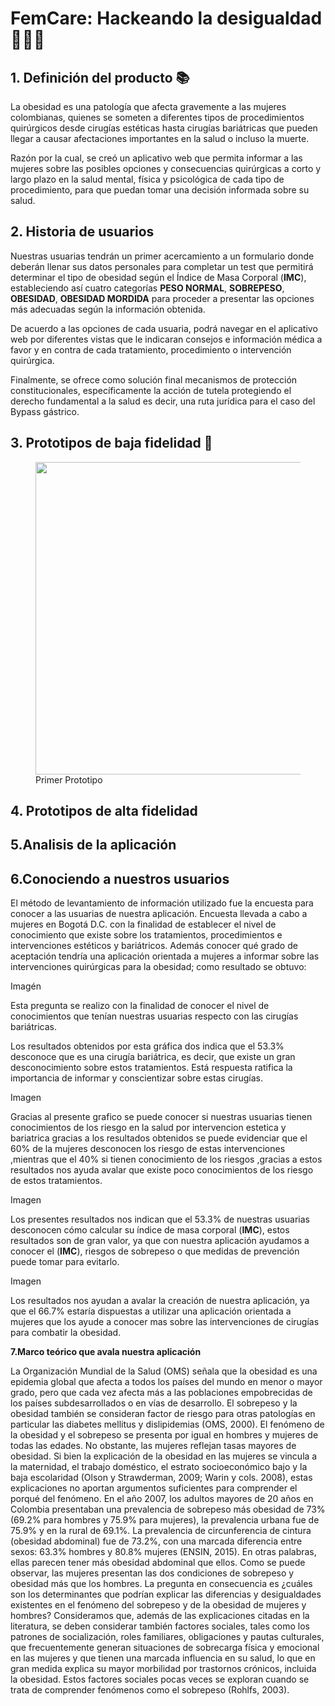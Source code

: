 # FemCare: Hackeando la desigualdad 👩🏻‍💻


## 1. Definición del producto 📚

La obesidad es una patología que afecta gravemente a las mujeres colombianas, quienes se someten a diferentes tipos de procedimientos quirúrgicos desde cirugías estéticas hasta cirugías bariátricas que pueden llegar a causar afectaciones importantes en la salud o incluso la muerte.

Razón por la cual, se creó un aplicativo web que permita informar a las mujeres sobre las posibles opciones y consecuencias quirúrgicas a corto y largo plazo en la salud mental, física y psicológica de cada tipo de procedimiento, para que puedan tomar una decisión informada sobre su salud.

## 2. Historia de usuarios

Nuestras usuarias tendrán un primer acercamiento a un formulario donde deberán llenar sus datos personales para completar un test que permitirá determinar el tipo de obesidad según el Índice de Masa Corporal (**IMC**), 
estableciendo así cuatro categorías **PESO NORMAL**, **SOBREPESO**, **OBESIDAD**, **OBESIDAD MORDIDA** para proceder a presentar las opciones más adecuadas según la información obtenida. 

De acuerdo a las opciones de cada usuaria, podrá navegar en el aplicativo web por diferentes vistas que le indicaran consejos e información médica a favor y en contra de cada tratamiento, procedimiento o intervención quirúrgica. 

Finalmente, se ofrece como solución final mecanismos de protección constitucionales, específicamente la acción de tutela protegiendo el derecho fundamental a la salud es decir, una ruta jurídica para el caso del Bypass gástrico. 

## 3. Prototipos de baja fidelidad 📝

<figure>
<img width="500px" src="./doc/BF1.jpg">
<figcaption>Primer Prototipo</figcaption>
</figure>

## 4. Prototipos de alta fidelidad


## 5.Analisis de la aplicación


## 6.Conociendo a nuestros usuarios

El método de levantamiento de información utilizado fue la encuesta para conocer a las usuarias de nuestra aplicación.
Encuesta llevada a cabo a mujeres en Bogotá D.C. con la finalidad de establecer el nivel de conocimiento que existe sobre los tratamientos, procedimientos e intervenciones estéticos y bariátricos.
Además conocer qué grado de aceptación tendría una aplicación orientada a mujeres a informar sobre las intervenciones quirúrgicas para la obesidad; como resultado se obtuvo:

 Imagén
 
Esta pregunta se realizo con la finalidad de conocer el nivel de conocimientos que tenían nuestras usuarias respecto con las cirugías bariátricas.

Los resultados obtenidos por esta gráfica dos indica que el 53.3% desconoce que es una cirugía bariátrica, es decir, que existe un gran desconocimiento sobre estos tratamientos. Está respuesta ratifica la importancia de informar y conscientizar sobre estas cirugías.

Imagen

Gracias al presente grafico se puede conocer si nuestras usuarias tienen conocimientos de los riesgo en la salud por intervencion estetica y bariatrica  gracias a los resultados obtenidos se puede evidenciar que el 60% de la mujeres desconocen los riesgo de estas intervenciones ,mientras que el 40% si tienen conocimiento de los riesgos ,gracias a estos resultados nos ayuda avalar que existe poco conocimientos de los riesgo de estos tratamientos.

Imagen

Los presentes resultados nos indican que el 53.3% de nuestras usuarias desconocen cómo calcular su índice de masa corporal (**IMC**), estos resultados son de gran valor, ya que con nuestra aplicación ayudamos a conocer el (**IMC**),  riesgos de sobrepeso o que medidas de prevención puede tomar para evitarlo.

Imagen

Los resultados nos ayudan a avalar la creación de nuestra aplicación,  ya que el 66.7% estaría dispuestas a utilizar una aplicación orientada a mujeres que los ayude a conocer mas sobre las intervenciones de cirugías para combatir la obesidad.

**7.Marco teórico que avala nuestra aplicación**

La Organización Mundial de la Salud (OMS) señala que la obesidad es una epidemia global que afecta a todos los países del mundo en menor o mayor grado, pero que cada vez afecta más a las poblaciones empobrecidas de los países subdesarrollados o en vías de desarrollo. El sobrepeso y la obesidad también se consideran factor de riesgo para otras patologías en particular las diabetes mellitus y dislipidemias (OMS, 2000). El fenómeno de la obesidad y el sobrepeso se presenta por igual en hombres y mujeres de todas las edades. No obstante, las mujeres reflejan tasas mayores de obesidad. Si bien la explicación de la obesidad en las mujeres se vincula a la maternidad, el trabajo doméstico, el estrato socioeconómico bajo y la baja escolaridad (Olson y Strawderman, 2009; Warin y cols. 2008), estas explicaciones no aportan argumentos suficientes para comprender el porqué del fenómeno. En el año 2007, los adultos mayores de 20 años en Colombia presentaban una prevalencia de sobrepeso más obesidad de 73% (69.2% para hombres y 75.9% para mujeres), la prevalencia urbana fue de 75.9% y en la rural de 69.1%. La prevalencia de circunferencia de cintura (obesidad abdominal) fue de 73.2%, con una marcada diferencia entre sexos: 63.3% hombres y 80.8% mujeres (ENSIN, 2015). En otras palabras, ellas parecen tener más obesidad abdominal que ellos. Como se puede observar, las mujeres presentan las dos condiciones de sobrepeso y obesidad más que los hombres. La pregunta en consecuencia es ¿cuáles son los determinantes que podrían explicar las diferencias y desigualdades existentes en el fenómeno del sobrepeso y de la obesidad de mujeres y hombres? Consideramos que, además de las explicaciones citadas en la literatura, se deben considerar también factores sociales, tales como los patrones de socialización, roles familiares, obligaciones y pautas culturales, que frecuentemente generan situaciones de sobrecarga física y emocional en las mujeres y que tienen una marcada influencia en su salud, lo que en gran medida explica su mayor morbilidad por trastornos crónicos, incluida la obesidad. Estos factores sociales pocas veces se exploran cuando se trata de comprender fenómenos como el sobrepeso (Rohlfs, 2003).

